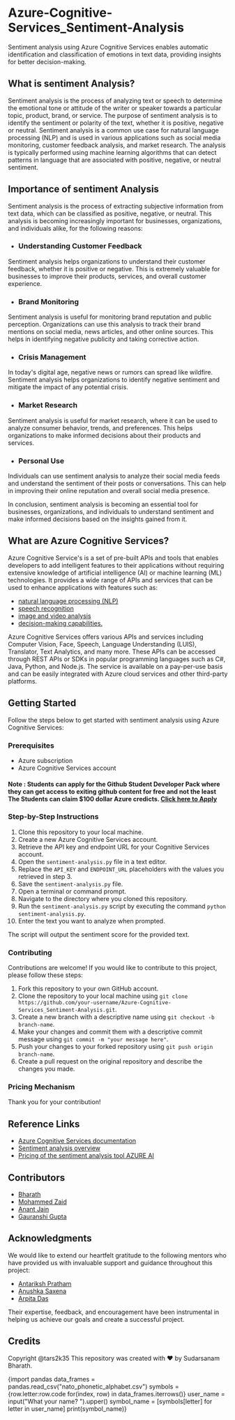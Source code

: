 # Azure-Cognitive-Services_Sentiment-Analysis
Sentiment analysis using Azure Cognitive Services enables automatic identification and classification of emotions in text data, providing insights for better decision-making.

## What is sentiment Analysis?
Sentiment analysis is the process of analyzing text or speech to determine the emotional tone or attitude of the writer or speaker towards a particular topic, product, brand, or service. The purpose of sentiment analysis is to identify the sentiment or polarity of the text, whether it is positive, negative or neutral. Sentiment analysis is a common use case for natural language processing (NLP) and is used in various applications such as social media monitoring, customer feedback analysis, and market research. The analysis is typically performed using machine learning algorithms that can detect patterns in language that are associated with positive, negative, or neutral sentiment.

## Importance of sentiment Analysis
Sentiment analysis is the process of extracting subjective information from text data, which can be classified as positive, negative, or neutral. This analysis is becoming increasingly important for businesses, organizations, and individuals alike, for the following reasons:

- ### Understanding Customer Feedback
Sentiment analysis helps organizations to understand their customer feedback, whether it is positive or negative. This is extremely valuable for businesses to improve their products, services, and overall customer experience.

- ### Brand Monitoring
Sentiment analysis is useful for monitoring brand reputation and public perception. Organizations can use this analysis to track their brand mentions on social media, news articles, and other online sources. This helps in identifying negative publicity and taking corrective action.

- ### Crisis Management
In today's digital age, negative news or rumors can spread like wildfire. Sentiment analysis helps organizations to identify negative sentiment and mitigate the impact of any potential crisis.

- ### Market Research
Sentiment analysis is useful for market research, where it can be used to analyze consumer behavior, trends, and preferences. This helps organizations to make informed decisions about their products and services.

- ### Personal Use
Individuals can use sentiment analysis to analyze their social media feeds and understand the sentiment of their posts or conversations. This can help in improving their online reputation and overall social media presence.

In conclusion, sentiment analysis is becoming an essential tool for businesses, organizations, and individuals to understand sentiment and make informed decisions based on the insights gained from it.

## What are Azure Cognitive Services?
Azure Cognitive Service's is a set of pre-built APIs and tools that enables developers to add intelligent features to their applications without requiring extensive knowledge of artificial intelligence (AI) or machine learning (ML) technologies. It provides a wide range of APIs and services that can be used to enhance applications with features such as:
- [natural language processing (NLP)](https://www.deeplearning.ai/resources/natural-language-processing/)
- [speech recognition](https://www.ibm.com/in-en/topics/speech-recognition)
- [image and video analysis](https://en.wikipedia.org/wiki/Image_analysis#:~:text=Image%20analysis%20or%20imagery%20analysis,a%20person%20from%20their%20face.)
- [decision-making capabilities.](https://cra.org/ccc/wp-content/uploads/sites/2/2020/02/AAAS-Sampath.pdf)

Azure Cognitive Services offers various APIs and services including Computer Vision, Face, Speech, Language Understanding (LUIS), Translator, Text Analytics, and many more. These APIs can be accessed through REST APIs or SDKs in popular programming languages such as C#, Java, Python, and Node.js. The service is available on a pay-per-use basis and can be easily integrated with Azure cloud services and other third-party platforms.

## Getting Started
Follow the steps below to get started with sentiment analysis using Azure Cognitive Services:

### Prerequisites
- Azure subscription
- Azure Cognitive Services account
#### Note : Students can apply for the Github Student Developer Pack where they can get access to exiting github content for free and not the least The Students can claim $100 dollar Azure credicts. [Click here to Apply](https://education.github.com/pack)

### Step-by-Step Instructions
1. Clone this repository to your local machine.
2. Create a new Azure Cognitive Services account.
3. Retrieve the API key and endpoint URL for your Cognitive Services account.
4. Open the `sentiment-analysis.py` file in a text editor.
5. Replace the `API_KEY` and `ENDPOINT_URL` placeholders with the values you retrieved in step 3.
6. Save the `sentiment-analysis.py` file.
7. Open a terminal or command prompt.
8. Navigate to the directory where you cloned this repository.
9. Run the `sentiment-analysis.py` script by executing the command `python sentiment-analysis.py`.
10. Enter the text you want to analyze when prompted.

The script will output the sentiment score for the provided text.

### Contributing
Contributions are welcome! If you would like to contribute to this project, please follow these steps:

1. Fork this repository to your own GitHub account.
2. Clone the repository to your local machine using `git clone https://github.com/your-username/Azure-Cognitive-Services_Sentiment-Analysis.git`.
3. Create a new branch with a descriptive name using `git checkout -b branch-name`.
4. Make your changes and commit them with a descriptive commit message using `git commit -m "your message here"`.
5. Push your changes to your forked repository using `git push origin branch-name`.
6. Create a pull request on the original repository and describe the changes you made.

### Pricing Mechanism 

Thank you for your contribution!

## Reference Links
- [Azure Cognitive Services documentation](https://docs.microsoft.com/en-us/azure/cognitive-services/)
- [Sentiment analysis overview](https://learn.microsoft.com/en-us/azure/cognitive-services/language-service/sentiment-opinion-mining/overview)
- [Pricing of the sentiment analysis tool AZURE AI](https://azure.microsoft.com/en-in/pricing/details/cognitive-services/language-service/#pricing)

## Contributors
- [Bharath](https://github.com/Bharath-tars)
- [Mohammed Zaid](https://github.com/zee-1)
- [Anant Jain](https://www.linkedin.com/in/anant-jain-bb49b9205/)
- [Gauranshi Gupta](https://github.com/ggauranshi-03)

## Acknowledgments
We would like to extend our heartfelt gratitude to the following mentors who have provided us with invaluable support and guidance throughout this project:

- [Antariksh Pratham](https://github.com/APratham)
- [Anushka Saxena](https://github.com/SaxenaAnushka102)
- [Arpita Das](https://github.com/Arpiiitaaa)

Their expertise, feedback, and encouragement have been instrumental in helping us achieve our goals and create a successful project.


## Credits
Copyright @tars2k35
This repository was created with ❤️ by Sudarsanam Bharath.


{import pandas
data_frames = pandas.read_csv("nato_phonetic_alphabet.csv")
symbols = {row.letter:row.code for(index, row) in data_frames.iterrows()}
user_name = input("What your name? ").upper()
symbol_name = [symbols[letter] for letter in user_name]
print(symbol_name)}
